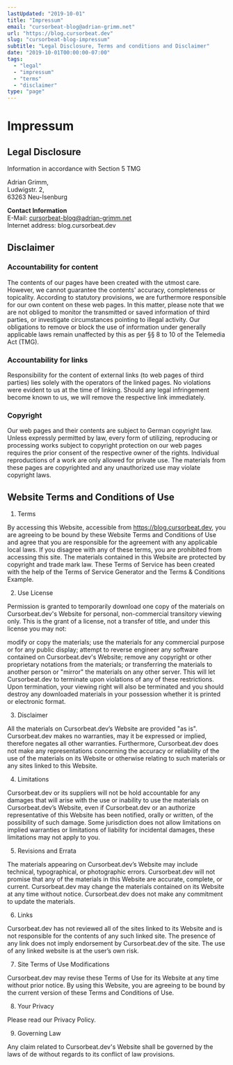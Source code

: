 ```yaml
---
lastUpdated: "2019-10-01"
title: "Impressum"
email: "cursorbeat-blog@adrian-grimm.net"
url: "https://blog.cursorbeat.dev"
slug: "cursorbeat-blog-impressum"
subtitle: "Legal Disclosure, Terms and conditions and Disclaimer"
date: "2019-10-01T00:00:00-07:00"
tags:
  - "legal"
  - "impressum"
  - "terms"
  - "disclaimer"
type: "page"
---
```


# Impressum

## Legal Disclosure

Information in accordance with Section 5 TMG 

Adrian Grimm,<br/>
Ludwigstr. 2,<br/>
63263 Neu-Isenburg

**Contact Information**<br/>
E-Mail: cursorbeat-blog@adrian-grimm.net<br/>
Internet address: blog.cursorbeat.dev

## Disclaimer

### Accountability for content
The contents of our pages have been created with the utmost care. However, we cannot guarantee the contents' accuracy, completeness or topicality. According to statutory provisions, we are furthermore responsible for our own content on these web pages. In this matter, please note that we are not obliged to monitor the transmitted or saved information of third parties, or investigate circumstances pointing to illegal activity. Our obligations to remove or block the use of information under generally applicable laws remain unaffected by this as per §§ 8 to 10 of the Telemedia Act (TMG). 

### Accountability for links
Responsibility for the content of external links (to web pages of third parties) lies solely with the operators of the linked pages. No violations were evident to us at the time of linking. Should any legal infringement become known to us, we will remove the respective link immediately.

### Copyright
Our web pages and their contents are subject to German copyright law. Unless expressly permitted by law, every form of utilizing, reproducing or processing works subject to copyright protection on our web pages requires the prior consent of the respective owner of the rights. Individual reproductions of a work are only allowed for private use. The materials from these pages are copyrighted and any unauthorized use may violate copyright laws. 

## Website Terms and Conditions of Use

1. Terms

By accessing this Website, accessible from https://blog.cursorbeat.dev, you are agreeing to be bound by these Website Terms and Conditions of Use and agree that you are responsible for the agreement with any applicable local laws. If you disagree with any of these terms, you are prohibited from accessing this site. The materials contained in this Website are protected by copyright and trade mark law. These Terms of Service has been created with the help of the Terms of Service Generator and the Terms & Conditions Example.

2. Use License

Permission is granted to temporarily download one copy of the materials on Cursorbeat.dev's Website for personal, non-commercial transitory viewing only. This is the grant of a license, not a transfer of title, and under this license you may not:

modify or copy the materials;
use the materials for any commercial purpose or for any public display;
attempt to reverse engineer any software contained on Cursorbeat.dev's Website;
remove any copyright or other proprietary notations from the materials; or
transferring the materials to another person or "mirror" the materials on any other server.
This will let Cursorbeat.dev to terminate upon violations of any of these restrictions. Upon termination, your viewing right will also be terminated and you should destroy any downloaded materials in your possession whether it is printed or electronic format.

3. Disclaimer

All the materials on Cursorbeat.dev’s Website are provided "as is". Cursorbeat.dev makes no warranties, may it be expressed or implied, therefore negates all other warranties. Furthermore, Cursorbeat.dev does not make any representations concerning the accuracy or reliability of the use of the materials on its Website or otherwise relating to such materials or any sites linked to this Website.

4. Limitations

Cursorbeat.dev or its suppliers will not be hold accountable for any damages that will arise with the use or inability to use the materials on Cursorbeat.dev’s Website, even if Cursorbeat.dev or an authorize representative of this Website has been notified, orally or written, of the possibility of such damage. Some jurisdiction does not allow limitations on implied warranties or limitations of liability for incidental damages, these limitations may not apply to you.

5. Revisions and Errata

The materials appearing on Cursorbeat.dev’s Website may include technical, typographical, or photographic errors. Cursorbeat.dev will not promise that any of the materials in this Website are accurate, complete, or current. Cursorbeat.dev may change the materials contained on its Website at any time without notice. Cursorbeat.dev does not make any commitment to update the materials.

6. Links

Cursorbeat.dev has not reviewed all of the sites linked to its Website and is not responsible for the contents of any such linked site. The presence of any link does not imply endorsement by Cursorbeat.dev of the site. The use of any linked website is at the user’s own risk.

7. Site Terms of Use Modifications

Cursorbeat.dev may revise these Terms of Use for its Website at any time without prior notice. By using this Website, you are agreeing to be bound by the current version of these Terms and Conditions of Use.

8. Your Privacy

Please read our Privacy Policy.

9. Governing Law

Any claim related to Cursorbeat.dev's Website shall be governed by the laws of de without regards to its conflict of law provisions.